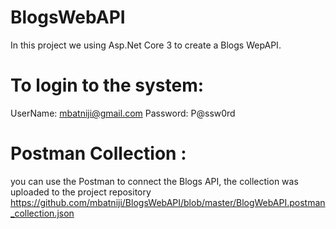 # BlogsWebAPI
In this project we using Asp.Net Core 3 to create a Blogs WepAPI.
# To login to the system:
UserName: mbatniji@gmail.com
Password: P@ssw0rd
# Postman Collection :
you can use the Postman to connect the Blogs API, the collection was uploaded to the project repository https://github.com/mbatniji/BlogsWebAPI/blob/master/BlogWebAPI.postman_collection.json

